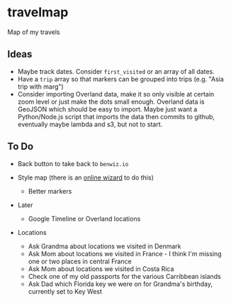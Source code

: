 # travelmap

Map of my travels

## Ideas

- Maybe track dates. Consider `first_visited` or an array of all dates.
- Have a `trip` array so that markers can be grouped into trips (e.g. "Asia trip with marg")
- Consider importing Overland data, make it so only visible at certain zoom level or just make the dots small enough. Overland data is GeoJSON which should be easy to import. Maybe just want a Python/Node.js script that imports the data then commits to github, eventually maybe lambda and s3, but not to start.

## To Do

- Back button to take back to `benwiz.io`
- Style map (there is an [online wizard](https://mapstyle.withgoogle.com/) to do this)
  - Better markers

- Later
  - Google Timeline or Overland locations

- Locations
  - Ask Grandma about locations we visited in Denmark
  - Ask Mom about locations we visited in France - I think I'm missing one or two places in central France
  - Ask Mom about locations we visited in Costa Rica
  - Check one of my old passports for the various Carribbean islands
  - Ask Dad which Florida key we were on for Grandma's birthday, currently set to Key West

